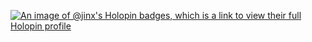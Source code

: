

<!--
## Hi there 👋
**JustineDelaRosa/justineDelaRosa** is a ✨ _special_ ✨ repository because its `README.md` (this file) appears on your GitHub profile.

Here are some ideas to get you started:

- 🔭 I’m currently working on ...
- 🌱 I’m currently learning ...
- 👯 I’m looking to collaborate on ...
- 🤔 I’m looking for help with ...
- 💬 Ask me about ...
- 📫 How to reach me: ...
- 😄 Pronouns: ...
- ⚡ Fun fact: ...
-->
[![An image of @jinx's Holopin badges, which is a link to view their full Holopin profile](https://holopin.me/jinx)](https://holopin.io/@jinx)
